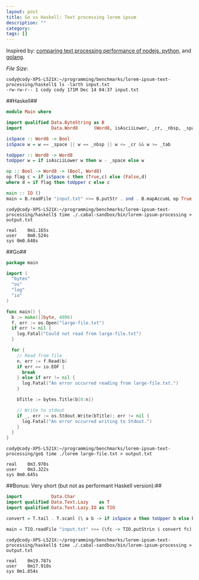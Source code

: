 ```yaml
---
layout: post
title: Go vs Haskell: Text processing lorem ipsum
description: ""
category: 
tags: []
---
```


Inspired by: [comparing text processing performance of nodejs, python,](http://honza.ca/2012/10/haskell-strings) and [golang](http://www.reddit.com/r/golang/comments/12196f/simple_text_processing_benchmark_vs_node_python/).



*File Size*:

```shell
cody@cody-XPS-L521X:~/programming/benchmarks/lorem-ipsum-text-processing/haskell$ ls -larth input.txt 
-rw-rw-r-- 1 cody cody 171M Dec 14 04:37 input.txt
```

##Haskell##

```haskell
module Main where

import qualified Data.ByteString as B
import           Data.Word8      (Word8, isAsciiLower, _cr, _nbsp, _space, _tab)

isSpace :: Word8 -> Bool
isSpace w = w == _space || w == _nbsp || w <= _cr && w >= _tab

toUpper :: Word8 -> Word8
toUpper w = if isAsciiLower w then w - _space else w

op :: Bool -> Word8 -> (Bool, Word8)
op flag c = if isSpace c then (True,c) else (False,d)
where d = if flag then toUpper c else c

main :: IO ()
main = B.readFile "input.txt" >>= B.putStr . snd . B.mapAccumL op True
```

```shell
cody@cody-XPS-L521X:~/programming/benchmarks/lorem-ipsum-text-processing/haskell$ time ./.cabal-sandbox/bin/lorem-ipsum-processing > output.txt 

real	0m1.165s
user	0m0.524s
sys	0m0.640s
```

##Go##

```go
package main

import (
  "bytes"
  "os"
  "log"
  "io"
)

func main() {
  b := make([]byte, 4096)
  f, err := os.Open("large-file.txt")
  if err != nil {
    log.Fatal("Could not read from large-file.txt")
  }

  for {
    // Read from file
    n, err := f.Read(b)
    if err == io.EOF {
      break
    } else if err != nil {
      log.Fatal("An error occurred reading from large-file.txt.")
    }

    bTitle := bytes.Title(b[0:n])

    // Write to stdout
    if _, err := os.Stdout.Write(bTitle); err != nil {
      log.Fatal("An error occurred writing to Stdout.")
    }
  }
}
```


```shell
cody@cody-XPS-L521X:~/programming/benchmarks/lorem-ipsum-text-processing/go$ time ./lorem large-file.txt > output.txt

real	0m3.970s
user	0m3.322s
sys	0m0.645s
```

##Bonus: Very short (but not as performant Haskell version):##
```haskell
import           Data.Char
import qualified Data.Text.Lazy    as T
import qualified Data.Text.Lazy.IO as TIO

convert = T.tail . T.scanl (\ a b -> if isSpace a then toUpper b else b) ' '

main = TIO.readFile "input.txt" >>= (\fc -> TIO.putStrLn $ convert fc)
```

```shell
cody@cody-XPS-L521X:~/programming/benchmarks/lorem-ipsum-text-processing/haskell$ time ./.cabal-sandbox/bin/lorem-ipsum-processing > output.txt 

real	0m19.787s
user	0m17.910s
sys	0m1.854s
```
